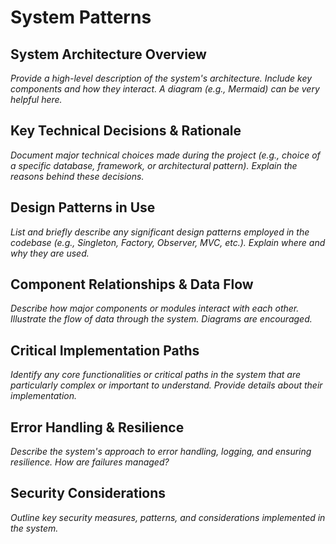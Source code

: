 # System Patterns

## System Architecture Overview

_Provide a high-level description of the system's architecture. Include key components and how they interact. A diagram (e.g., Mermaid) can be very helpful here._

## Key Technical Decisions & Rationale

_Document major technical choices made during the project (e.g., choice of a specific database, framework, or architectural pattern). Explain the reasons behind these decisions._

## Design Patterns in Use

_List and briefly describe any significant design patterns employed in the codebase (e.g., Singleton, Factory, Observer, MVC, etc.). Explain where and why they are used._

## Component Relationships & Data Flow

_Describe how major components or modules interact with each other. Illustrate the flow of data through the system. Diagrams are encouraged._

## Critical Implementation Paths

_Identify any core functionalities or critical paths in the system that are particularly complex or important to understand. Provide details about their implementation._

## Error Handling & Resilience

_Describe the system's approach to error handling, logging, and ensuring resilience. How are failures managed?_

## Security Considerations

_Outline key security measures, patterns, and considerations implemented in the system._
